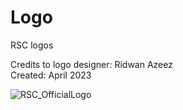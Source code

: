 # Logo
RSC logos

Credits to logo designer: Ridwan Azeez  
Created: April 2023

![RSC_OfficialLogo](Logo/Official-logo.png)
